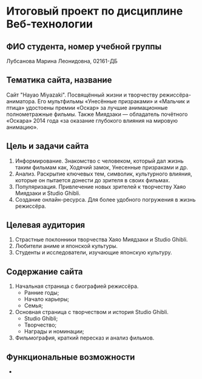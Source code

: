 # Итоговый проект по дисциплине Веб-технологии

## ФИО студента, номер учебной группы

Лубсанова Марина Леонидовна, 02161-ДБ

## Тематика сайта, название

Сайт "Hayao Miyazaki". Посвящённый жизни и творчеству режиссёра-аниматора. Его мультфильмы «Унесённые призраками» и «Мальчик и птица» удостоены премии «Оскар» за лучшие анимационные полнометражные фильмы. Также Миядзаки — обладатель почётного «Оскара» 2014 года «за оказание глубокого влияния на мировую анимацию».

## Цель и задачи сайта

1. Информирование. Знакомство с человеком, который дал жизнь таким фильмам как, Ходячий замок, Унесенные призраками и др.
2. Анализ. Раскрытие ключевых тем, символик, культурного влияния, которые он пытается донести до зрителя в своих фильмах.
3. Популяризация. Привлечение новых зрителей к творчеству Хаяо Миядзаки и Studio Ghibli.
4. Создание онлайн-ресурса. Для более удобного погружения в жизнь режиссёра.
   
## Целевая аудитория

1. Страстные поклонники творчества Хаяо Миядзаки и Studio Ghibli.
2. Любители аниме и японской культуры.
3. Студенты и исследователи, изучающие японскую культуру.

## Содержание сайта

1. Начальная страница с биографией режиссёра.
   * Ранние годы;
   * Начало карьеры;
   * Семья;
3. Основная страница с творчеством и история Studio Ghibli.
   * Studio Ghibli;
   * Творчество;
   * Награды и номинации;
5. Фильмография, краткий пересказ и анализ фильмов.

## Функциональные возможности
-
